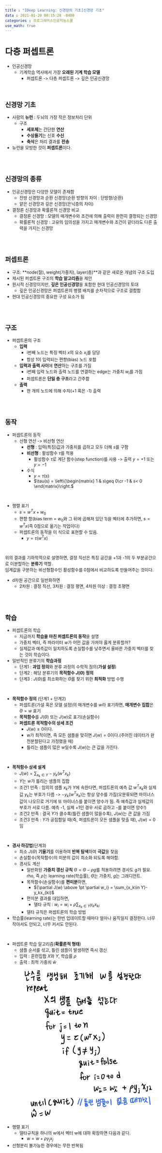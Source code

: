 ```yaml
---
title : "[Deep Learning: 신경망의 기초]신경망 기초"
data : 2021-01-20 00:15:28 -0400
categories : 프로그래머스인공지능스쿨
use_math: true
---
```

# 다층 퍼셉트론
- 인공신경망
    - 기계학습 역사에서 가장 **오래된 기계 학습 모델**
        - 퍼셉트론 -> 다층 퍼셉트론 -> 깊은 인공신경망
<br>

## 신경망 기초
- 사람의 **뉴런** : 두뇌의 가장 작은 정보처리 단위
    - 구조
        - **세포체**는 간단한 **연산**
        - **수상돌기**는 신호 **수신**
        - **축삭**은 처리 결과를 **전송**
- 뉴런을 모방한 것이 **퍼셉트론**이다.
<br>
<br>

## 신경망의 종류
- 인공신경망은 다양한 모델이 존재함
    - 전방 신경망과 순환 신경망(순환 방향의 차이 : 단방향/순환)
    - 얕은 신경망과 깊은 신경망(은닉층의 차이)
- 결정론 신경망과 확률론적 신경망 비교
    - 결정론 신경망 : 모델의 매개변수와 조건에 의해 출력이 완전히 결정되는 신경망
    - 확률론적 신경망 : 고유의 임의성을 가지고 매개변수와 조건이 같더라도 다른 출력을 가지는 신경망
<br>
<br>

## 퍼셉트론
- 구조: **node(절), weight(가중치), layer(층)**과 같은 새로운 개념의 구조 도입
- 제시된 퍼셉트론 구조의 **학습 알고리즘**을 제안
- 원시적 신경망이지만, **깊은 인공신경망**을 포함한 현대 인공신경망의 토대
    - 깊은 인공신경망은 퍼셉트론의 병렬 배치를 순차적으로 구조로 결합함
- 현대 인공신경망의 중요한 구성 요소가 됨
<br>
<br>

## 구조
- 퍼셉트론의 구조
    - **입력**
        - i번째 노드는 특징 벡터 $x$의 요소 $x_i$를 담당
        - 항상 1이 입력되는 편향(bias) 노드 포함
    - **입력과 출력 사이**에 **연산**하는 구조를 가짐
        - i번째 입력 노드와 출력 노드를 연결하는 edge는 가중치 $w_i$를 가짐
        - 퍼셉트론은 **단일 층 구조**라고 간주함
    - **출력**
        - 한 개의 노드에 의해 수치(+1 혹은 -1) 출력
<br>
<br>

## 동작
- 퍼셉트론의 동작
    - 선형 연산 -> 비선형 연산
        - **선형** : 입력(특징)값과 가중치를 곱하고 모두 더해 $s$를 구함
        - **비선형** : 활성함수 $\tau$를 적용
            - 활성함수 $\tau$로 계단 함수(step function)를 사용 -> 출력 $y=+1$ 또는 $y=-1$
        - 수식
            - $y = \tau(s)$
            - $\tau(s) = \left\{\begin{matrix} 
1 & s\geq 0\cr 
-1 & s< 0 
\end{matrix}\right.$
<br>

- 행렬 표기
    - $s = w^Tx + w_0$  
    - 편향 항(bias term = $w_0$와 그 뒤에 곱해져 있던 1)을 벡터에 추가하면, $s = w^Tx$(즉 0점으로 옮기는 작업이다)
    - 퍼셉트론의 동작을 이 식으로 표현할 수 있음.
        - $y = \tau(w^Tx)$
<br>

위의 결과를 기하학적으로 설명하면, 결정 직선은 특징 공간을 +1과 -1의 두 부분공간으로 이분할하는 **분류기** 역할.  
임계값을 구분하는 비선형함수인 활성함수를 0점에서 비교하도록 만들어주는 것이다.  
- d차원 공간으로 일반화하면
    - 2차원 : 결정 직선, 3차원 : 결정 평면, 4차원 이상 : 결정 초평면
<br>
<br>

## 학습
- 퍼셉트론의 학습
    - 지금까지 **학습을 마친 퍼셉트론의 동작**을 설명
    - 가중치 벡터, 즉 파라미터 $w$가 어떤 값을 가져야 옳게 분류할까?
    - 실제값과 예측값이 일치하도록 손실함수를 낮추면서 올바른 가중치 벡터를 찾는 것이 학습이다.
- 일반적인 분류기의 **학습과정**
    - 단계1 : **과업 정의**와 분류 과정의 수학적 정의(**가설 설정**)
    - 단계2 : 해당 분류기의 **목적함수 $J(\Theta)$ 정의**
    - 단계3 : $J(\Theta)$를 최소화하는 $\Theta$를 찾기 위한 **최적화** 방법 수행
<br>

- **목적함수 정의** (단계1 + 단계2)
    - 퍼셉트론(가설 혹은 모델 설정)의 매개변수를 $w$라 표기하면, **매개변수 집합**은 $\Theta = {w}$ 표기
    - **목적함수**를 $J(\Theta)$ 또는 $J(w)$로 표기(손실함수)
    - **퍼셉트론 목적함수의 상세 조건**
        - $J(w) \geq 0$이다.
        - $w$가 최적이면, 즉 모든 샘플을 맞히면 $J(w) = 0$이다.(주어진 데이터가 완전분할된다고 가정했을 때)
        - 틀리는 샘플이 많은 $w$일수록 $J(w)$는 큰 값을 가진다.
<br>

- **목적함수 상세 설계**
    - $J(w) = \sum_{x_k\in Y}-y_k(w^Tx_k)$
    - $Y$는 $w$가 틀리는 샘플의 집합
    - 조건1 만족 : 임의의 샘플 $x_k$가 $Y$에 속한다면, 퍼셉트론의 예측 값 $w^Tx_k$와 실제 값 $y_k$는 부호가 다름 -> $-y_k(w^Tx_k)$는 항상 양수를 가짐(오분류되면 마이너스 값이 나오므로 거기에 또 마이너스를 붙이면 양수가 됨. 즉 예측값과 실제값의 부호가 서로 다름. 예측 -1, 실제 +1인 경우 서로 곱하고 -를 붙이면 양수!)
    - 조건2 만족 : 결국 $Y$가 클수록(틀린 샘플이 많을수록), $J(w)$는 큰 값을 가짐
    - 조건3 만족 : $Y$가 공집합일 때(즉, 퍼셉트론이 모든 샘플을 맞출 때), $J(w) = 0$임
<br>

- **경사 하강법**(단계3)
    - 최소 $J(\Theta)$ **기울기**를 이용하여 **반복 탐색**하여 **극값**을 찾음
    - 손실함수(목적함수)의 미분의 값이 최소화 되도록 해야함.
    - 경사도 계산
        - 일반화된 **가중치 갱신 규칙** $\Theta = \Theta - \rho g$를 적용하려면 경사도 $g$가 필요. rho, 즉 $\rho$는 learning rate(학습률), $\Theta$는 가중치, $g$는 그래디언트.
        - 목적함수(손실함수)를 **편미분**하면,
            - ${\partial J(w) \above 1pt \partial w_i} = \sum_{x_k\in Y}-y_kx_{ki}$
        - 편미분 결과를 대입하면, 
            - 델타 규칙 : $w_i = w_i + \rho \sum_{x_k\in Y}y_kx_{ki}$
        - 델타 규칙은 퍼셉트론의 학습 방법
- 학습률(learning rate)는 한번 업데이트할 때마다 얼마나 움직일지 결정한다. 너무 작아서도 안되고, 너무 커서도 안된다.
<br>

- 퍼셉트론 학습 알고리즘(**확률론적 형태**)
    - 샘플 순서를 섞고, 틀린 샘플이 발생하면 즉시 갱신
    - 입력 : 훈련집합 $X$와 $Y$, 학습률 $\rho$
    - 출력 : 최적 가중치 $\widehat{w}$
    ![png](/assets/images/2021-01-20/1.png)  
- 행렬 표기
    - 델타규칙을 하나의 w에서 벡터 w에 대하 확장하면 다음과 같다.
        - $w = w + \rho y_jx_j$
- 선형분리 불가능한 경우에는 무한 반복됨
<br>
